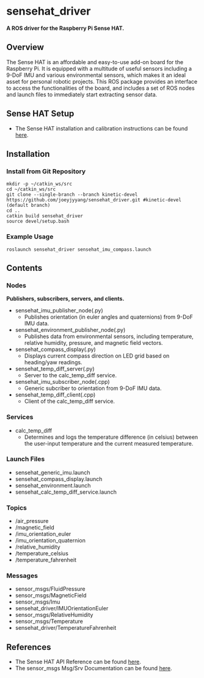 # sensehat_driver
**A ROS driver for the Raspberry Pi Sense HAT.**
## Overview
The Sense HAT is an affordable and easy-to-use add-on board for the Raspberry Pi. It is equipped with a multitude of useful sensors including a 9-DoF IMU and various environmental sensors, which makes it an ideal asset for personal robotic projects. This ROS package provides an interface to access the functionalities of the board, and includes a set of ROS nodes and launch files to immediately start extracting sensor data.
## Sense HAT Setup 
- The Sense HAT installation and calibration instructions can be found [here](https://www.raspberrypi.org/documentation/hardware/sense-hat/).
## Installation
### Install from Git Repository
```
mkdir -p ~/catkin_ws/src
cd ~/catkin_ws/src
git clone --single-branch --branch kinetic-devel https://github.com/joeyjyyang/sensehat_driver.git #kinetic-devel (default branch)
cd .. 
catkin build sensehat_driver
source devel/setup.bash
```
### Example Usage
```
roslaunch sensehat_driver sensehat_imu_compass.launch
```
## Contents
### Nodes 
**Publishers, subscribers, servers, and clients.**
- sensehat_imu_publisher_node(.py)
	- Publishes orientation (in euler angles and quaternions) from 9-DoF IMU data. 
- sensehat_environment_publisher_node(.py)
	- Publishes data from environmental sensors, including temperature, relative humidity, pressure, and magnetic field vectors.
- sensehat_compass_display(.py)
	- Displays current compass direction on LED grid based on heading/yaw readings.
- sensehat_temp_diff_server(.py)
	- Server to the calc_temp_diff service.
- sensehat_imu_subscriber_node(.cpp)
	- Generic subcriber to orientation from 9-DoF IMU data.
- sensehat_temp_diff_client(.cpp)
	- Client of the calc_temp_diff service.
### Services
- calc_temp_diff
	- Determines and logs the temperature difference (in celsius) between the user-input temperature and the current measured temperature.
### Launch Files
- sensehat_generic_imu.launch
- sensehat_compass_display.launch
- sensehat_environment.launch
- sensehat_calc_temp_diff_service.launch
### Topics
- /air_pressure
- /magnetic_field
- /imu_orientation_euler
- /imu_orientation_quaternion
- /relative_humidity
- /temperature_celsius
- /temperature_fahrenheit
### Messages
- sensor_msgs/FluidPressure
- sensor_msgs/MagneticField
- sensor_msgs/Imu
- sensehat_driver/IMUOrientationEuler
- sensor_msgs/RelativeHumidity
- sensor_msgs/Temperature
- sensehat_driver/TemperatureFahrenheit
## References
- The Sense HAT API Reference can be found [here](https://pythonhosted.org/sense-hat/api/).
- The sensor_msgs Msg/Srv Documentation can be found [here](http://docs.ros.org/kinetic/api/sensor_msgs/html/index-msg.html).
